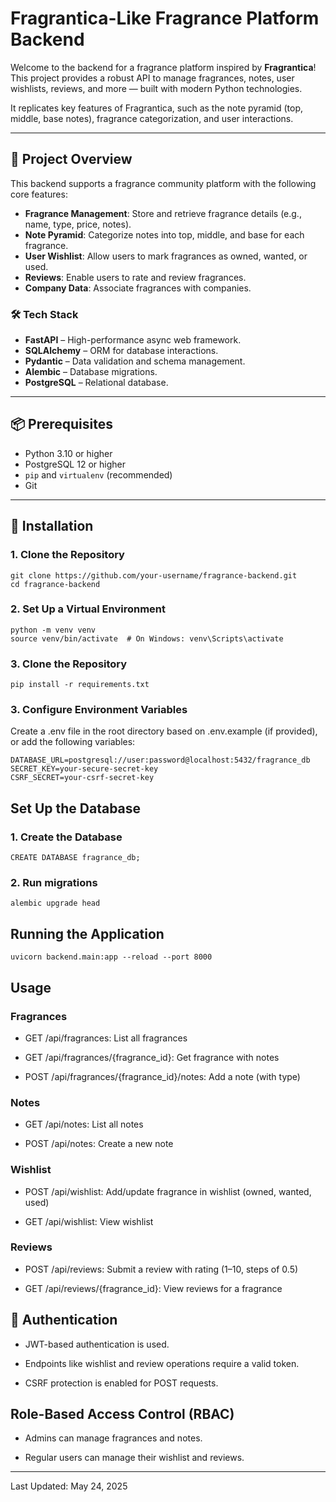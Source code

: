# Fragrantica-Like Fragrance Platform Backend

Welcome to the backend for a fragrance platform inspired by **Fragrantica**!  
This project provides a robust API to manage fragrances, notes, user wishlists, reviews, and more — built with modern Python technologies.

It replicates key features of Fragrantica, such as the note pyramid (top, middle, base notes), fragrance categorization, and user interactions.

---

## 🚀 Project Overview

This backend supports a fragrance community platform with the following core features:

- **Fragrance Management**: Store and retrieve fragrance details (e.g., name, type, price, notes).
- **Note Pyramid**: Categorize notes into top, middle, and base for each fragrance.
- **User Wishlist**: Allow users to mark fragrances as owned, wanted, or used.
- **Reviews**: Enable users to rate and review fragrances.
- **Company Data**: Associate fragrances with companies.

### 🛠 Tech Stack

- **FastAPI** – High-performance async web framework.
- **SQLAlchemy** – ORM for database interactions.
- **Pydantic** – Data validation and schema management.
- **Alembic** – Database migrations.
- **PostgreSQL** – Relational database.

---

## 📦 Prerequisites

- Python 3.10 or higher  
- PostgreSQL 12 or higher  
- `pip` and `virtualenv` (recommended)  
- Git  

---

## 🔧 Installation

### 1. Clone the Repository

```
git clone https://github.com/your-username/fragrance-backend.git
cd fragrance-backend
```
### 2. Set Up a Virtual Environment
```
python -m venv venv
source venv/bin/activate  # On Windows: venv\Scripts\activate
```
### 3. Clone the Repository
```
pip install -r requirements.txt
```
### 3. Configure Environment Variables
Create a .env file in the root directory based on .env.example (if provided), or add the following variables:  
```
DATABASE_URL=postgresql://user:password@localhost:5432/fragrance_db
SECRET_KEY=your-secure-secret-key
CSRF_SECRET=your-csrf-secret-key
```


## Set Up the Database

### 1. Create the Database
```
CREATE DATABASE fragrance_db;
```

### 2. Run migrations
```
alembic upgrade head
```

## Running the Application
```
uvicorn backend.main:app --reload --port 8000
```


## Usage
### Fragrances
* GET /api/fragrances: List all fragrances

* GET /api/fragrances/{fragrance_id}: Get fragrance with notes

* POST /api/fragrances/{fragrance_id}/notes: Add a note (with type)

### Notes
* GET /api/notes: List all notes

* POST /api/notes: Create a new note

### Wishlist
* POST /api/wishlist: Add/update fragrance in wishlist (owned, wanted, used)

* GET /api/wishlist: View wishlist

### Reviews
* POST /api/reviews: Submit a review with rating (1–10, steps of 0.5)

* GET /api/reviews/{fragrance_id}: View reviews for a fragrance


## 🔐 Authentication
* JWT-based authentication is used.

* Endpoints like wishlist and review operations require a valid token.

* CSRF protection is enabled for POST requests.


## Role-Based Access Control (RBAC)
* Admins can manage fragrances and notes.

* Regular users can manage their wishlist and reviews.

---
Last Updated: May 24, 2025